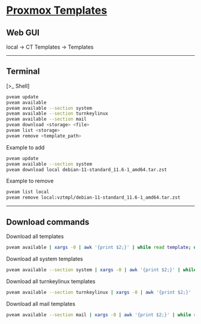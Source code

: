 # [Proxmox Templates](https://pve.proxmox.com/pve-docs/pveam.1.html)
## Web GUI
local -> CT Templates -> Templates

---

## Terminal 
[>_ Shell]
```bash
pveam update
pveam available
pveam available --section system
pveam available --section turnkeylinux
pveam available --section mail
pveam download <storage> <file>
pveam list <storage>
pveam remove <template_path>
```
Example to add
```bash
pveam update
pveam available --section system
pveam download local debian-11-standard_11.6-1_amd64.tar.zst
```
Example to remove
```bash
pveam list local
pveam remove local:vztmpl/debian-11-standard_11.6-1_amd64.tar.zst
```

---

## Download commands
Download all templates
```bash
pveam available | xargs -0 | awk '{print $2;}' | while read template; do pveam download <storage> $template; done
```
Download all system templates
```bash
pveam available --section system | xargs -0 | awk '{print $2;}' | while read template; do pveam download <storage> $template; done
```
Download all turnkeylinux templates
```bash
pveam available --section turnkeylinux | xargs -0 | awk '{print $2;}' | while read template; do pveam download <storage> $template; done
```
Download all mail templates
```bash
pveam available --section mail | xargs -0 | awk '{print $2;}' | while read template; do pveam download <storage> $template; done
```
